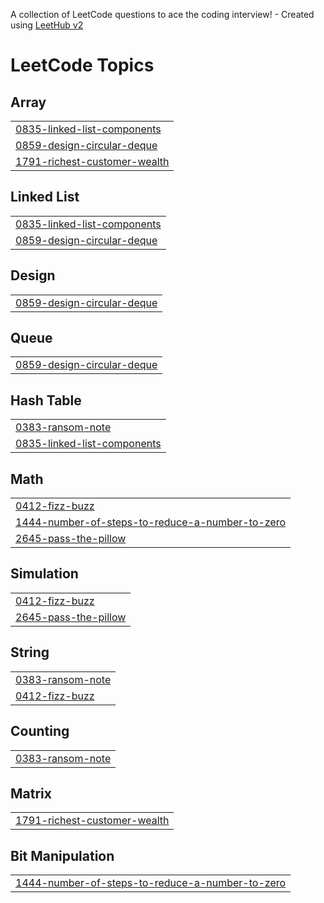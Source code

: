 A collection of LeetCode questions to ace the coding interview! - Created using [LeetHub v2](https://github.com/arunbhardwaj/LeetHub-2.0)
<!---LeetCode Topics Start-->
# LeetCode Topics
## Array
|  |
| ------- |
| [0835-linked-list-components](https://github.com/Ash-codes18/Cpp_DSA/tree/master/0835-linked-list-components) |
| [0859-design-circular-deque](https://github.com/Ash-codes18/Cpp_DSA/tree/master/0859-design-circular-deque) |
| [1791-richest-customer-wealth](https://github.com/Ash-codes18/Cpp_DSA/tree/master/1791-richest-customer-wealth) |
## Linked List
|  |
| ------- |
| [0835-linked-list-components](https://github.com/Ash-codes18/Cpp_DSA/tree/master/0835-linked-list-components) |
| [0859-design-circular-deque](https://github.com/Ash-codes18/Cpp_DSA/tree/master/0859-design-circular-deque) |
## Design
|  |
| ------- |
| [0859-design-circular-deque](https://github.com/Ash-codes18/Cpp_DSA/tree/master/0859-design-circular-deque) |
## Queue
|  |
| ------- |
| [0859-design-circular-deque](https://github.com/Ash-codes18/Cpp_DSA/tree/master/0859-design-circular-deque) |
## Hash Table
|  |
| ------- |
| [0383-ransom-note](https://github.com/Ash-codes18/Cpp_DSA/tree/master/0383-ransom-note) |
| [0835-linked-list-components](https://github.com/Ash-codes18/Cpp_DSA/tree/master/0835-linked-list-components) |
## Math
|  |
| ------- |
| [0412-fizz-buzz](https://github.com/Ash-codes18/Cpp_DSA/tree/master/0412-fizz-buzz) |
| [1444-number-of-steps-to-reduce-a-number-to-zero](https://github.com/Ash-codes18/Cpp_DSA/tree/master/1444-number-of-steps-to-reduce-a-number-to-zero) |
| [2645-pass-the-pillow](https://github.com/Ash-codes18/Cpp_DSA/tree/master/2645-pass-the-pillow) |
## Simulation
|  |
| ------- |
| [0412-fizz-buzz](https://github.com/Ash-codes18/Cpp_DSA/tree/master/0412-fizz-buzz) |
| [2645-pass-the-pillow](https://github.com/Ash-codes18/Cpp_DSA/tree/master/2645-pass-the-pillow) |
## String
|  |
| ------- |
| [0383-ransom-note](https://github.com/Ash-codes18/Cpp_DSA/tree/master/0383-ransom-note) |
| [0412-fizz-buzz](https://github.com/Ash-codes18/Cpp_DSA/tree/master/0412-fizz-buzz) |
## Counting
|  |
| ------- |
| [0383-ransom-note](https://github.com/Ash-codes18/Cpp_DSA/tree/master/0383-ransom-note) |
## Matrix
|  |
| ------- |
| [1791-richest-customer-wealth](https://github.com/Ash-codes18/Cpp_DSA/tree/master/1791-richest-customer-wealth) |
## Bit Manipulation
|  |
| ------- |
| [1444-number-of-steps-to-reduce-a-number-to-zero](https://github.com/Ash-codes18/Cpp_DSA/tree/master/1444-number-of-steps-to-reduce-a-number-to-zero) |
<!---LeetCode Topics End-->